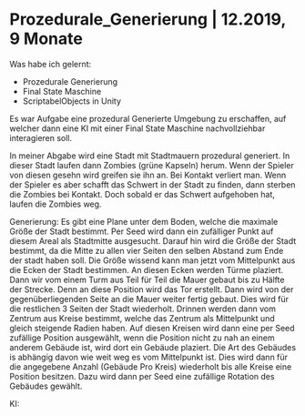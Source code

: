 # Prozedurale_Generierung | 12.2019, 9 Monate

Was habe ich gelernt:
  - Prozedurale Generierung
  - Final State Maschine
  - ScriptabelObjects in Unity

Es war Aufgabe eine prozedural Generierte Umgebung zu erschaffen, auf welcher dann eine KI mit einer Final State Maschine nachvollziehbar interagieren soll.

In meiner Abgabe wird eine Stadt mit Stadtmauern prozedural generiert. In dieser Stadt laufen dann Zombies (grüne Kapseln) herum. Wenn der Spieler von diesen gesehn wird greifen sie ihn an. Bei Kontakt verliert man.
Wenn der Spieler es aber schafft das Schwert in der Stadt zu finden, dann sterben die Zombies bei Kontakt. Doch sobald er das Schwert aufgehoben hat, laufen die Zombies weg.

Generierung:
Es gibt eine Plane unter dem Boden, welche die maximale Größe der Stadt bestimmt. Per Seed wird dann ein zufälliger Punkt auf diesem Areal als Stadtmitte ausgesucht. Darauf hin wird die Größe der Stadt bestimmt, da die Mitte zu allen vier Seiten den selben Abstand zum Ende der stadt haben soll. Die Größe wissend kann man jetzt vom Mittelpunkt aus die Ecken der Stadt bestimmen. An diesen Ecken werden Türme plaziert. Dann wir vom einem Turm aus Teil für Teil die Mauer gebaut bis zu Hälfte der Strecke. Denn an diese Position wird das Tor erstellt. Dann wird von der gegenüberliegenden Seite an die Mauer weiter fertig gebaut. Dies wird für die restlichen 3 Seiten der Stadt wiederholt.
Drinnen werden dann vom Zentrum aus Kreise bestimmt, welche das Zentrum als Mittelpunkt und gleich steigende Radien haben. Auf diesen Kreisen wird dann eine per Seed zufällige Position ausgewählt, wenn die Position nicht zu nah an einem anderem Gebäude ist, wird dort ein Gebäude plaziert. Die Art des Gebäudes is abhängig davon wie weit weg es vom Mittelpunkt ist. Dies wird dann für die angegebene Anzahl (Gebäude Pro Kreis) wiederholt bis alle Kreise eine Position besitzen. Dazu wird dann per Seed eine zufällige Rotation des Gebäudes gewählt.

KI:
